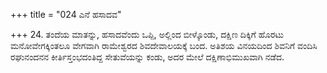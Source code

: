 +++
title = "024 ಎನೆ ಹಸಾದವ"

+++
24. ತಂದೆಯ ಮಾತನ್ನು, ಹಸಾದವೆಂದು ಒಪ್ಪಿ, ಅಲ್ಲಿಂದ ಬೀಳ್ಕೊಂಡು, ದಕ್ಷಿಣ ದಿಕ್ಕಿಗೆ ಹೊರಟು ಮನೋವೇಗಕ್ಕಿಂತಲೂ ವೇಗವಾಗಿ ರಾಮೇಶ್ವರದ ಶಿವದೇವಾಲಯಕ್ಕೆ ಬಂದ. ಅತಿಶಯ ವಿನಯದಿಂದ ಶಿವನಿಗೆ ವಂದಿಸಿ ರಘುನಂದನನ ಕೀರ್ತಿಸ್ತಂಭದಂತಿದ್ದ ಸೇತುವೆಯನ್ನು ಕಂಡು, ಅದರ ಮೇಲೆ ದಕ್ಷಿಣಾಭಿಮುಖವಾಗಿ ನಡೆದ.